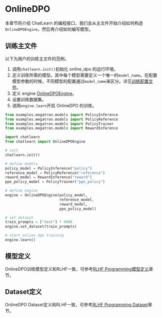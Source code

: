 # OnlineDPO

本章节将介绍 ChatLearn 的编程接口，我们会从主文件开始介绍如何构造 `OnlineDPOEngine`，然后再介绍如何编写模型。

## 训练主文件
以下为用户的训练主文件的范例。

1. 调用`chatlearn.init()`初始化 online_dpo 的运行环境。
2. 定义训练所需的模型。其中每个模型需要定义一个唯一的`model_name`。在配置模型参数的时候，不同模型的配置通过`model_name`来区分。详见[训练配置文件](../config_yaml)。
3. 定义 engine [OnlineDPOEngine](../api/engine.rst)。
4. 设置训练数据集。
5. 调用`engine.learn`开启 OnlineDPO 的训练。 


```python
from examples.megatron.models import PolicyInference
from examples.megatron.models import PolicyReference
from examples.megatron.models import PolicyTrainer
from examples.megatron.models import RewardInference

import chatlearn
from chatlearn import OnlineDPOEngine

# init
chatlearn.init()

# define models
policy_model = PolicyInference("policy")
reference_model = PolicyReference("reference")
reward_model = RewardInference("reward")
ppo_policy_model = PolicyTrainer("ppo_policy")

# define engine
engine = OnlineDPOEngine(policy_model,
                         reference_model,
                         reward_model,
                         ppo_policy_model)

# set dataset
train_prompts = ["test"] * 4096
engine.set_dataset(train_prompts)

# start online_dpo training
engine.learn()
```


## 模型定义

OnlineDPO训练模型定义和RLHF一致，可参考[RLHF Programming模型定义](rlhf.md#模型定义)章节。

## Dataset定义

OnlineDPO Dataset定义和RLHF一致，可参考[RLHF Programming Dataset](rlhf.md#dataset)章节。
